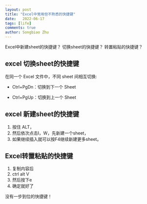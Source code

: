 ```yaml
---
layout: post
title: "Excel中常用但不熟悉的快捷键"
date:   2022-06-17
tags: [life]
comments: true
author: Songbiao Zhu
---
```


Excel中新建sheet的快捷键？ 切换sheet的快捷键？ 转置粘贴的快捷键？

<!-- more -->

## excel 切换sheet的快捷键

在同一个 Excel 文件中，不同 sheet 间相互切换:

* Ctrl+PgDn：切换到下一个 Sheet

* Ctrl+PgUp：切换到上一个 Sheet

## excel 新建sheet的快捷键

1. 按住 ALT， 
2. 然后依次点击I，W，先新建一个sheet，
3. 如果继续插入就可以按F4继续新建更多sheet。

## Excel转置粘贴的快捷键

1. 复制内容后
2. ctrl alt V
3. 然后按下e
4. 确定就好了

没有一步到位的快捷键！